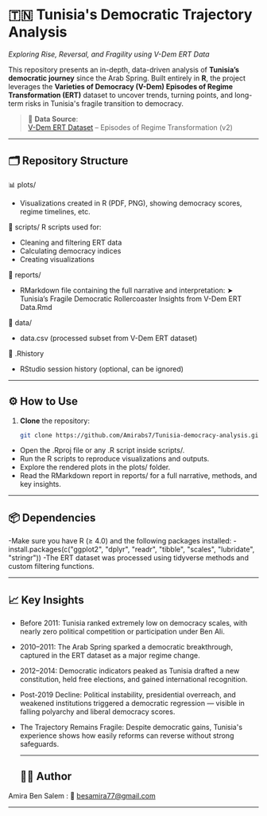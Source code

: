 # 🇹🇳 Tunisia's Democratic Trajectory Analysis  
*Exploring Rise, Reversal, and Fragility using V-Dem ERT Data*

This repository presents an in-depth, data-driven analysis of **Tunisia’s democratic journey** since the Arab Spring. Built entirely in **R**, the project leverages the **Varieties of Democracy (V-Dem) Episodes of Regime Transformation (ERT)** dataset to uncover trends, turning points, and long-term risks in Tunisia's fragile transition to democracy.

> 📍 **Data Source**:  
> [V-Dem ERT Dataset](https://www.v-dem.net/data/ert-dataset/) – Episodes of Regime Transformation (v2)

---


## 🗂️ Repository Structure

📊 plots/
- Visualizations created in R (PDF, PNG), showing democracy scores, regime timelines, etc.

📜 scripts/
R scripts used for:
- Cleaning and filtering ERT data
- Calculating democracy indices
- Creating visualizations

📝 reports/
- RMarkdown file containing the full narrative and interpretation: ➤ Tunisia’s Fragile Democratic Rollercoaster Insights from V-Dem ERT Data.Rmd

📁 data/
- data.csv (processed subset from V-Dem ERT dataset)

🔁 .Rhistory
- RStudio session history (optional, can be ignored)


---

## ⚙️ How to Use

1. **Clone** the repository:
   ```bash
   git clone https://github.com/Amirabs7/Tunisia-democracy-analysis.git
   
- Open the .Rproj file or any .R script inside scripts/.
- Run the R scripts to reproduce visualizations and outputs.
- Explore the rendered plots in the plots/ folder.
- Read the RMarkdown report in reports/ for a full narrative, methods, and key insights.

---


## 📦 Dependencies

-Make sure you have R (≥ 4.0) and the following packages installed:
-install.packages(c("ggplot2", "dplyr", "readr", "tibble", "scales", "lubridate", "stringr"))
-The ERT dataset was processed using tidyverse methods and custom filtering functions.

---


## 📈 Key Insights

- Before 2011: Tunisia ranked extremely low on democracy scales, with nearly zero political competition or participation under Ben Ali.
- 2010–2011: The Arab Spring sparked a democratic breakthrough, captured in the ERT dataset as a major regime change.
- 2012–2014: Democratic indicators peaked as Tunisia drafted a new constitution, held free elections, and gained international recognition.
- Post-2019 Decline: Political instability, presidential overreach, and weakened institutions triggered a democratic regression — visible in falling polyarchy and liberal democracy scores.
- The Trajectory Remains Fragile: Despite democratic gains, Tunisia's experience shows how easily reforms can reverse without strong safeguards.

  ---

  ## 👩‍💻 Author
  
Amira Ben Salem  : 📧 besamira77@gmail.com

  ---



  

